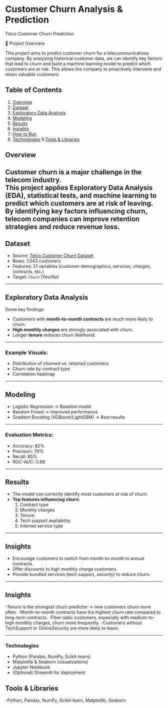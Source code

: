 # Customer Churn Analysis & Prediction

Telco Customer Churn Prediction

🔎 Project Overview

This project aims to predict customer churn for a telecommunications company. By analyzing historical customer data, we can identify key factors that lead to churn and build a machine learning model to predict which customers are at risk. This allows the company to proactively intervene and retain valuable customers.

## Table of Contents
1. [Overview](#overview)
2. [Dataset](#dataset)
3. [Exploratory Data Analysis](#exploratory-data-analysis)
4. [Modeling](#modeling)
5. [Results](#results)
6. [Insights](#insights)
7. [How to Run](#how-to-run)
8. [Technologies](#technologies)
9.[Tools & Libraries](#technologies)



## Overview
Customer churn is a major challenge in the telecom industry.  
This project applies Exploratory Data Analysis (EDA), statistical tests, and machine learning to predict which customers are at risk of leaving.  
By identifying key factors influencing churn, telecom companies can improve retention strategies and reduce revenue loss.
---
## Dataset
- Source: [Telco Customer Churn Dataset](https://www.kaggle.com/blastchar/telco-customer-churn)
- Rows: 7,043 customers
- Features: 21 variables (customer demographics, services, charges, contracts, etc.)
- Target: `Churn` (Yes/No)

---
## Exploratory Data Analysis
Some key findings:
- Customers with **month-to-month contracts** are much more likely to churn.
- **High monthly charges** are strongly associated with churn.
- Longer **tenure** reduces churn likelihood.

---
### Example Visuals:
- Distribution of churned vs. retained customers
- Churn rate by contract type
- Correlation heatmap

---

## Modeling
- Logistic Regression → Baseline model
- Random Forest → Improved performance
- Gradient Boosting (XGBoost/LightGBM) → Best results

---
### Evaluation Metrics:
- Accuracy: 82%
- Precision: 79%
- Recall: 85%
- ROC-AUC: 0.88

---
## Results
- The model can correctly identify most customers at risk of churn.
- **Top features influencing churn:**
  1. Contract type
  2. Monthly charges
  3. Tenure
  4. Tech support availability
  5. Internet service type

---
## Insights
- Encourage customers to switch from month-to-month to annual contracts.
- Offer discounts to high monthly charge customers.
- Provide bundled services (tech support, security) to reduce churn.
---

## Insights

-Tenure is the strongest churn predictor → new customers churn more often.
-Month-to-month contracts have the highest churn rate compared to long-term contracts.
-Fiber optic customers, especially with medium-to-high monthly charges, churn more frequently.
-Customers without TechSupport or OnlineSecurity are more likely to leave.



---

### **Technologies**

- Python (Pandas, NumPy, Scikit-learn)
- Matplotlib & Seaborn (visualizations)
- Jupyter Notebook
- (Optional) Streamlit for deployment




## Tools & Libraries

-Python, Pandas, NumPy, Scikit-learn, Matplotlib, Seaborn
